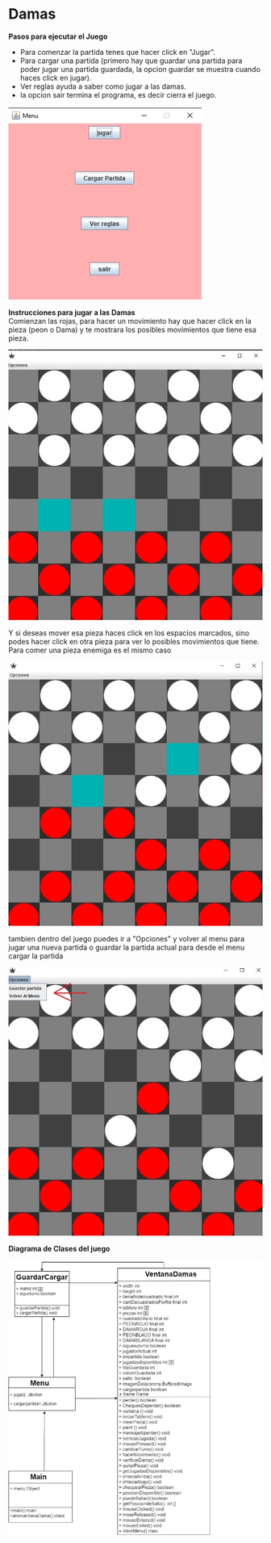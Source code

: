 # Damas
**Pasos para ejecutar el Juego**
* Para comenzar la partida tenes que hacer click en "Jugar".
* Para cargar una partida (primero hay que guardar una partida para poder
jugar una partida guardada, la opcion guardar se muestra cuando haces 
click en jugar).
* Ver reglas ayuda a saber como jugar a las damas.
* la opcion sair termina el programa, es decir cierra el juego.

![This is an image](images/ParaelReadme/menu.jpg)

**Instrucciones para jugar a las Damas**\
Comienzan las rojas, para hacer un movimiento hay que hacer click en la pieza
(peon o Dama) y te mostrara los posibles movimientos que tiene esa pieza.

![this is an image](images/ParaelReadme/ventana.jpg)

Y si deseas mover esa pieza haces click en los espacios marcados, sino podes hacer click
en otra pieza para ver lo posibles movimientos que tiene. Para comer una pieza enemiga 
es el mismo caso

![this is an image](images/ParaelReadme/ventana2.jpg)

tambien dentro del juego puedes ir a "Opciones" y volver al menu para jugar una nueva partida
o guardar la partida actual para desde el menu cargar la partida

![this is an image](images/ParaelReadme/cargarguardar.jpg)

**Diagrama de Clases del juego**

![this is an image](images/ParaelReadme/DiagramadeClases.jpg)
